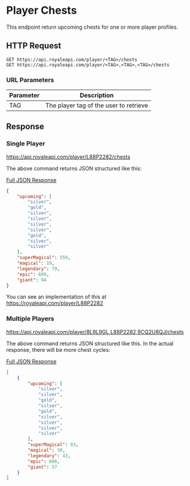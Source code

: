 # Player Chests

This endpoint return upcoming chests for one or more player profiles.

## HTTP Request

`GET https://api.royaleapi.com/player/<TAG>/chests`    
`GET https://api.royaleapi.com/player/<TAG>,<TAG>,<TAG>/chests`

### URL Parameters

Parameter | Description
--- | ---
TAG | The player tag of the user to retrieve

## Response

### Single Player
https://api.royaleapi.com/player/L88P2282/chests

The above command returns JSON structured like this:

<a href="/json/player_chests_8L9L9GL.json">Full JSON Response</a>

```json
{
    "upcoming": [
        "silver",
        "gold",
        "silver",
        "silver",
        "silver",
        "silver",
        "gold",
        "silver",
        "silver"
    ],
    "superMagical": 559,
    "magical": 19,
    "legendary": 79,
    "epic": 699,
    "giant": 94
}
```
You can see an implementation of this at https://royaleapi.com/player/L88P2282

### Multiple Players
https://api.royaleapi.com/player/8L9L9GL,L88P2282,9CQ2U8QJ/chests

The above command returns JSON structured like this. In the actual response, there will be more chest cycles:

<a href="/json/player_chests_8L9L9GL,L88P2282,9CQ2U8QJ.json">Full JSON Response</a>

```json
[
    {
        "upcoming": [
            "silver",
            "silver",
            "gold",
            "silver",
            "gold",
            "silver",
            "silver",
            "silver",
            "silver"
        ],
        "superMagical": 83,
        "magical": 30,
        "legendary": 43,
        "epic": 606,
        "giant": 57
    }
]
```
